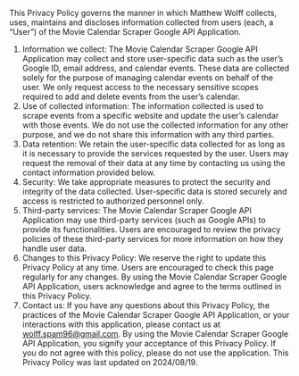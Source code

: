 This Privacy Policy governs the manner in which Matthew Wolff collects, uses, maintains and discloses information collected from users (each, a “User”) of the Movie Calendar Scraper Google API Application.
1.	Information we collect: The Movie Calendar Scraper Google API Application may collect and store user-specific data such as the user’s Google ID, email address, and calendar events. These data are collected solely for the purpose of managing calendar events on behalf of the user. We only request access to the necessary sensitive scopes required to add and delete events from the user’s calendar.
2.	Use of collected information: The information collected is used to scrape events from a specific website and update the user’s calendar with those events. We do not use the collected information for any other purpose, and we do not share this information with any third parties.
3.	Data retention: We retain the user-specific data collected for as long as it is necessary to provide the services requested by the user. Users may request the removal of their data at any time by contacting us using the contact information provided below.
4.	Security: We take appropriate measures to protect the security and integrity of the data collected. User-specific data is stored securely and access is restricted to authorized personnel only.
5.	Third-party services: The Movie Calendar Scraper Google API Application may use third-party services (such as Google APIs) to provide its functionalities. Users are encouraged to review the privacy policies of these third-party services for more information on how they handle user data.
6.	Changes to this Privacy Policy: We reserve the right to update this Privacy Policy at any time. Users are encouraged to check this page regularly for any changes. By using the Movie Calendar Scraper Google API Application, users acknowledge and agree to the terms outlined in this Privacy Policy.
7.	Contact us: If you have any questions about this Privacy Policy, the practices of the Movie Calendar Scraper Google API Application, or your interactions with this application, please contact us at wolff.spam96@gmail.com.
By using the Movie Calendar Scraper Google API Application, you signify your acceptance of this Privacy Policy. If you do not agree with this policy, please do not use the application.
This Privacy Policy was last updated on 2024/08/19.